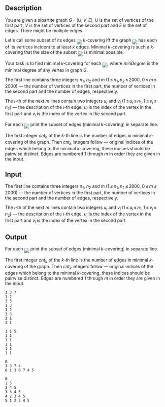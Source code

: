 ## Description

<div><p>You are given a bipartite graph <span class="tex-span"><i>G</i> = (<i>U</i>, <i>V</i>, <i>E</i>)</span>, <span class="tex-span"><i>U</i></span> is the set of vertices of the first part, <span class="tex-span"><i>V</i></span> is the set of vertices of the second part and <span class="tex-span"><i>E</i></span> is the set of edges. There might be multiple edges.</p><p>Let's call some subset of its edges <img align="middle" class="tex-formula" src="file://8J7DDqxk.png" style="max-width: 100.0%;max-height: 100.0%;"> <span class="tex-font-style-it"><span class="tex-span"><i>k</i></span>-covering</span> iff the graph <img align="middle" class="tex-formula" src="file://xMKoaNCc.png" style="max-width: 100.0%;max-height: 100.0%;"> has each of its vertices incident to at least <span class="tex-span"><i>k</i></span> edges. <span class="tex-font-style-it">Minimal <span class="tex-span"><i>k</i></span>-covering</span> is such a <span class="tex-span"><i>k</i></span>-covering that the size of the subset <img align="middle" class="tex-formula" src="file://7E03NXi6.png" style="max-width: 100.0%;max-height: 100.0%;"> is minimal possible.</p><p>Your task is to find minimal <span class="tex-span"><i>k</i></span>-covering for each <img align="middle" class="tex-formula" src="file://Jl5Lkdpe.png" style="max-width: 100.0%;max-height: 100.0%;">, where <span class="tex-span"><i>minDegree</i></span> is the minimal degree of any vertex in graph <span class="tex-span"><i>G</i></span>.</p></div><div class="input-specification"><p>The first line contains three integers <span class="tex-span"><i>n</i><sub class="lower-index">1</sub></span>, <span class="tex-span"><i>n</i><sub class="lower-index">2</sub></span> and <span class="tex-span"><i>m</i></span> (<span class="tex-span">1 ≤ <i>n</i><sub class="lower-index">1</sub>, <i>n</i><sub class="lower-index">2</sub> ≤ 2000</span>, <span class="tex-span">0 ≤ <i>m</i> ≤ 2000</span>) — the number of vertices in the first part, the number of vertices in the second part and the number of edges, respectively.</p><p>The <span class="tex-span"><i>i</i></span>-th of the next <span class="tex-span"><i>m</i></span> lines contain two integers <span class="tex-span"><i>u</i><sub class="lower-index"><i>i</i></sub></span> and <span class="tex-span"><i>v</i><sub class="lower-index"><i>i</i></sub></span> (<span class="tex-span">1 ≤ <i>u</i><sub class="lower-index"><i>i</i></sub> ≤ <i>n</i><sub class="lower-index">1</sub>, 1 ≤ <i>v</i><sub class="lower-index"><i>i</i></sub> ≤ <i>n</i><sub class="lower-index">2</sub></span>) — the description of the <span class="tex-span"><i>i</i></span>-th edge, <span class="tex-span"><i>u</i><sub class="lower-index"><i>i</i></sub></span> is the index of the vertex in the first part and <span class="tex-span"><i>v</i><sub class="lower-index"><i>i</i></sub></span> is the index of the vertex in the second part.</p></div><div class="output-specification"><p>For each <img align="middle" class="tex-formula" src="file://Qi1injZr.png" style="max-width: 100.0%;max-height: 100.0%;"> print the subset of edges (minimal <span class="tex-span"><i>k</i></span>-covering) in separate line.</p><p>The first integer <span class="tex-span"><i>cnt</i><sub class="lower-index"><i>k</i></sub></span> of the <span class="tex-span"><i>k</i></span>-th line is the number of edges in minimal <span class="tex-span"><i>k</i></span>-covering of the graph. Then <span class="tex-span"><i>cnt</i><sub class="lower-index"><i>k</i></sub></span> integers follow — original indices of the edges which belong to the minimal <span class="tex-span"><i>k</i></span>-covering, these indices should be pairwise distinct. Edges are numbered <span class="tex-span">1</span> through <span class="tex-span"><i>m</i></span> in order they are given in the input.</p></div>

## Input

<p>The first line contains three integers <span class="tex-span"><i>n</i><sub class="lower-index">1</sub></span>, <span class="tex-span"><i>n</i><sub class="lower-index">2</sub></span> and <span class="tex-span"><i>m</i></span> (<span class="tex-span">1 ≤ <i>n</i><sub class="lower-index">1</sub>, <i>n</i><sub class="lower-index">2</sub> ≤ 2000</span>, <span class="tex-span">0 ≤ <i>m</i> ≤ 2000</span>) — the number of vertices in the first part, the number of vertices in the second part and the number of edges, respectively.</p><p>The <span class="tex-span"><i>i</i></span>-th of the next <span class="tex-span"><i>m</i></span> lines contain two integers <span class="tex-span"><i>u</i><sub class="lower-index"><i>i</i></sub></span> and <span class="tex-span"><i>v</i><sub class="lower-index"><i>i</i></sub></span> (<span class="tex-span">1 ≤ <i>u</i><sub class="lower-index"><i>i</i></sub> ≤ <i>n</i><sub class="lower-index">1</sub>, 1 ≤ <i>v</i><sub class="lower-index"><i>i</i></sub> ≤ <i>n</i><sub class="lower-index">2</sub></span>) — the description of the <span class="tex-span"><i>i</i></span>-th edge, <span class="tex-span"><i>u</i><sub class="lower-index"><i>i</i></sub></span> is the index of the vertex in the first part and <span class="tex-span"><i>v</i><sub class="lower-index"><i>i</i></sub></span> is the index of the vertex in the second part.</p>

## Output

<p>For each <img align="middle" class="tex-formula" src="file://Qi1injZr.png" style="max-width: 100.0%;max-height: 100.0%;"> print the subset of edges (minimal <span class="tex-span"><i>k</i></span>-covering) in separate line.</p><p>The first integer <span class="tex-span"><i>cnt</i><sub class="lower-index"><i>k</i></sub></span> of the <span class="tex-span"><i>k</i></span>-th line is the number of edges in minimal <span class="tex-span"><i>k</i></span>-covering of the graph. Then <span class="tex-span"><i>cnt</i><sub class="lower-index"><i>k</i></sub></span> integers follow — original indices of the edges which belong to the minimal <span class="tex-span"><i>k</i></span>-covering, these indices should be pairwise distinct. Edges are numbered <span class="tex-span">1</span> through <span class="tex-span"><i>m</i></span> in order they are given in the input.</p>





```input1
3 3 7
1 2
2 3
1 3
3 2
3 3
2 1
2 1

```




```input2
1 1 5
1 1
1 1
1 1
1 1
1 1

```




```output1
0 
3 3 7 4 
6 1 3 6 7 4 5 

```




```output2
0 
1 5 
2 4 5 
3 3 4 5 
4 2 3 4 5 
5 1 2 3 4 5 

```


